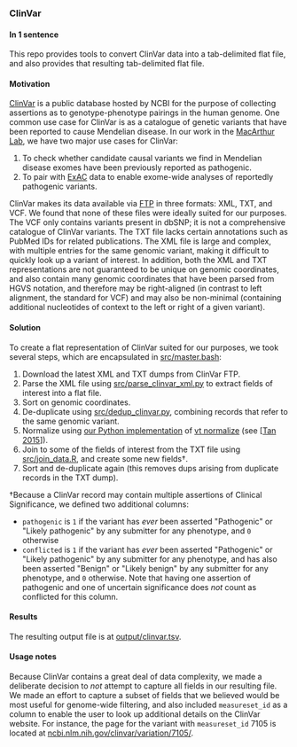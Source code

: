 ### ClinVar

#### In 1 sentence

This repo provides tools to convert ClinVar data into a tab-delimited flat file, and also provides that resulting tab-delimited flat file.

#### Motivation

[ClinVar](http://www.ncbi.nlm.nih.gov/clinvar/) is a public database hosted by NCBI for the purpose of collecting assertions as to genotype-phenotype pairings in the human genome. One common use case for ClinVar is as a catalogue of genetic variants that have been reported to cause Mendelian disease. In our work in the [MacArthur Lab](http://macarthurlab.org/), we have two major use cases for ClinVar:

1. To check whether candidate causal variants we find in Mendelian disease exomes have been previously reported as pathogenic.
2. To pair with [ExAC](http://exac.broadinstitute.org/) data to enable exome-wide analyses of reportedly pathogenic variants.

ClinVar makes its data available via [FTP](ftp://ftp.ncbi.nlm.nih.gov/pub/clinvar/) in three formats: XML, TXT, and VCF. We found that none of these files were ideally suited for our purposes. The VCF only contains variants present in dbSNP; it is not a comprehensive catalogue of ClinVar variants. The TXT file lacks certain annotations such as PubMed IDs for related publications. The XML file is large and complex, with multiple entries for the same genomic variant, making it difficult to quickly look up a variant of interest. In addition, both the XML and TXT representations are not guaranteed to be unique on genomic coordinates, and also contain many genomic coordinates that have been parsed from HGVS notation, and therefore may be right-aligned (in contrast to left alignment, the standard for VCF) and may also be non-minimal (containing additional nucleotides of context to the left or right of a given variant).

#### Solution

To create a flat representation of ClinVar suited for our purposes, we took several steps, which are encapsulated in [src/master.bash](src/master.bash):

1. Download the latest XML and TXT dumps from ClinVar FTP.
2. Parse the XML file using [src/parse_clinvar_xml.py](src/parse_clinvar_xml.py) to extract fields of interest into a flat file.
3. Sort on genomic coordinates.
4. De-duplicate using [src/dedup_clinvar.py](src/dedup_clinvar.py), combining records that refer to the same genomic variant.
5. Normalize using [our Python implementation](https://github.com/ericminikel/minimal_representation/blob/master/normalize.py) of [vt normalize](http://genome.sph.umich.edu/wiki/Variant_Normalization) (see [[Tan 2015]]).
6. Join to some of the fields of interest from the TXT file using [src/join_data.R](src/join_data.R), and create some new fields&dagger;.
7. Sort and de-duplicate again (this removes dups arising from duplicate records in the TXT dump).

&dagger;Because a ClinVar record may contain multiple assertions of Clinical Significance, we defined two additional columns:

+ `pathogenic` is `1` if the variant has *ever* been asserted "Pathogenic" or "Likely pathogenic" by any submitter for any phenotype, and `0` otherwise
+ `conflicted` is `1` if the variant has *ever* been asserted "Pathogenic" or "Likely pathogenic" by any submitter for any phenotype, and has also been asserted "Benign" or "Likely benign" by any submitter for any phenotype, and `0` otherwise. Note that having one assertion of pathogenic and one of uncertain significance does *not* count as conflicted for this column. 

#### Results

The resulting output file is at [output/clinvar.tsv](output/clinvar.tsv).

#### Usage notes

Because ClinVar contains a great deal of data complexity, we made a deliberate decision to *not* attempt to capture all fields in our resulting file. We made an effort to capture a subset of fields that we believed would be most useful for genome-wide filtering, and also included `measureset_id` as a column to enable the user to look up additional details on the ClinVar website. For instance, the page for the variant with `measureset_id` 7105 is located at [ncbi.nlm.nih.gov/clinvar/variation/7105/](http://www.ncbi.nlm.nih.gov/clinvar/variation/7105/).

[Tan 2015]: http://www.ncbi.nlm.nih.gov/pubmed/25701572 "Tan A, Abecasis GR, Kang HM. Unified representation of genetic variants. Bioinformatics. 2015 Jul 1;31(13):2202-4. doi: 10.1093/bioinformatics/btv112. Epub 2015 Feb 19. PubMed PMID: 25701572."